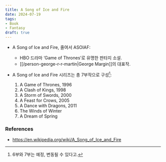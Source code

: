 ```yaml
---
title: A Song of Ice and Fire
date: 2024-07-19
tags:
- Book
- Fantasy
draft: true
---
```


- A Song of Ice and Fire, 줄여서 ASOIAF:
    - HBO 드라마 ‘Game of Thrones’로 유명한 판타지 소설.
    - [[/person-george-r-r-martin|George Margin]]의 대표작.

- A Song of Ice and Fire 시리즈는 총 7부작으로 구성[^1]:
    1. A Game of Thrones, 1996
    2. A Clash of Kings, 1998
    3. A Storm of Swords, 2000
    4. A Feast for Crows, 2005
    5. A Dance with Dragons, 2011
    6. The Winds of Winter
    7. A Dream of Spring

[^1]: 6부와 7부는 예정, 변동될 수 있다고.


### References
- https://en.wikipedia.org/wiki/A_Song_of_Ice_and_Fire